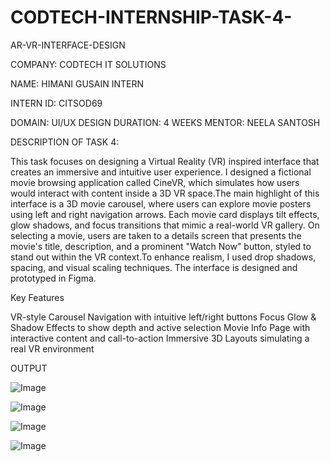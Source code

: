 # CODTECH-INTERNSHIP-TASK-4-

AR-VR-INTERFACE-DESIGN

COMPANY: CODTECH IT SOLUTIONS 

NAME: HIMANI GUSAIN INTERN   

INTERN ID: CITSOD69 

DOMAIN: UI/UX DESIGN DURATION: 4 WEEKS MENTOR: NEELA SANTOSH

DESCRIPTION OF TASK 4:

This task focuses on designing a Virtual Reality (VR) inspired interface that creates an immersive and intuitive user experience. I designed a fictional movie browsing application called CineVR, which simulates how users would interact with content inside a 3D VR space.The main highlight of this interface is a 3D movie carousel, where users can explore movie posters using left and right navigation arrows. Each movie card displays tilt effects, glow shadows, and focus transitions that mimic a real-world VR gallery. On selecting a movie, users are taken to a details screen that presents the movie's title, description, and a prominent "Watch Now" button, styled to stand out within the VR context.To enhance realism, I used drop shadows, spacing, and visual scaling techniques. The interface is designed and prototyped in Figma.

Key Features

VR-style Carousel Navigation with intuitive left/right buttons Focus Glow & Shadow Effects to show depth and active selection Movie Info Page with interactive content and call-to-action Immersive 3D Layouts simulating a real VR environment

OUTPUT

![Image](https://github.com/user-attachments/assets/72a98fdf-b451-47c4-b496-cf68cdcc87ab)

![Image](https://github.com/user-attachments/assets/3aacf470-2177-43f0-bd12-5adca1f25060)

![Image](https://github.com/user-attachments/assets/a28c1d29-c5d6-4b3b-865d-34cf134c9b05)

![Image](https://github.com/user-attachments/assets/c4d95866-9727-4515-a44f-34efc65c38cc)



